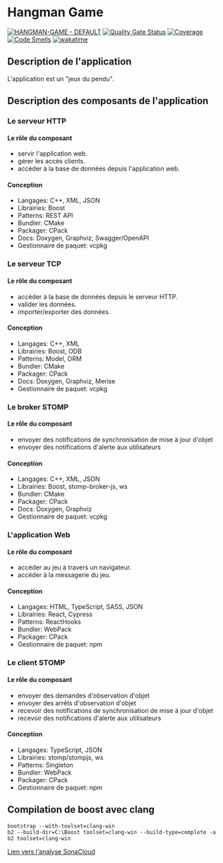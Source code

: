 # Hangman Game

[![HANGMAN-GAME - DEFAULT](https://github.com/MGuillaumeF/hangman-game/actions/workflows/default.yml/badge.svg?branch=main)](https://github.com/MGuillaumeF/hangman-game/actions/workflows/default.yml)
[![Quality Gate Status](https://sonarcloud.io/api/project_badges/measure?project=MGuillaumeF_hangman-game&metric=alert_status)](https://sonarcloud.io/summary/new_code?id=MGuillaumeF_hangman-game)
[![Coverage](https://sonarcloud.io/api/project_badges/measure?project=MGuillaumeF_hangman-game&metric=coverage)](https://sonarcloud.io/summary/new_code?id=MGuillaumeF_hangman-game)
[![Code Smells](https://sonarcloud.io/api/project_badges/measure?project=MGuillaumeF_hangman-game&metric=code_smells)](https://sonarcloud.io/summary/new_code?id=MGuillaumeF_hangman-game)
[![wakatime](https://wakatime.com/badge/user/9f76e922-98e1-4ef0-b832-f1f6bb21d4c3/project/ce7dd7e0-ee64-42f5-8498-b9e4dc5161ac.svg)](https://wakatime.com/badge/user/9f76e922-98e1-4ef0-b832-f1f6bb21d4c3/project/ce7dd7e0-ee64-42f5-8498-b9e4dc5161ac)

## Description de l'application

L'application est un "jeux du pendu".

## Description des composants de l'application

### Le serveur HTTP

#### Le rôle du composant

  - servir l'application web.
  - gérer les accès clients.
  - accéder à la base de données depuis l'application web.

#### Conception

  - Langages: C++, XML, JSON
  - Librairies: Boost
  - Patterns: REST API
  - Bundler: CMake
  - Packager: CPack
  - Docs: Doxygen, Graphviz, Swagger/OpenAPI
  - Gestionnaire de paquet: vcpkg

### Le serveur TCP

#### Le rôle du composant

  - accéder à la base de données depuis le serveur HTTP.
  - valider les données.
  - importer/exporter des données.

#### Conception

  - Langages: C++, XML
  - Librairies: Boost, ODB
  - Patterns: Model, ORM
  - Bundler: CMake
  - Packager: CPack
  - Docs: Doxygen, Graphviz, Merise
  - Gestionnaire de paquet: vcpkg

### Le broker STOMP

#### Le rôle du composant

  - envoyer des notifications de synchronisation de mise à jour d'objet
  - envoyer des notifications d'alerte aux utilisateurs

#### Conception

  - Langages: C++, XML, JSON
  - Librairies: Boost, stomp-broker-js, ws
  - Bundler: CMake
  - Packager: CPack
  - Docs: Doxygen, Graphviz
  - Gestionnaire de paquet: vcpkg

### L'application Web

#### Le rôle du composant

  - accéder au jeu à travers un navigateur.
  - accéder à la messagerie du jeu.

#### Conception

  - Langages: HTML, TypeScript, SASS, JSON
  - Librairies: React, Cypress
  - Patterns: ReactHooks
  - Bundler: WebPack
  - Packager: CPack
  - Gestionnaire de paquet: npm

### Le client STOMP

#### Le rôle du composant

  - envoyer des demandes d'observation d'objet
  - envoyer des arrêts d'observation d'objet
  - recevoir des notifications de synchronisation de mise à jour d'objet
  - recevoir des notifications d'alerte aux utilisateurs

#### Conception

  - Langages: TypeScript, JSON
  - Librairies: stomp/stompjs, ws
  - Patterns: Singleton
  - Bundler: WebPack
  - Packager: CPack
  - Gestionnaire de paquet: npm

## Compilation de boost avec clang

```
bootstrap --with-toolset=clang-win  
b2 --build-dir=C:\Boost toolset=clang-win --build-type=complete -a
b2 toolset=clang-win
```

[Lien vers l'analyse SonaCloud](https://sonarcloud.io/project/overview?id=MGuillaumeF_hangman-game)
